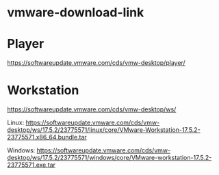 # vmware-download-link
# Player
https://softwareupdate.vmware.com/cds/vmw-desktop/player/

# Workstation
https://softwareupdate.vmware.com/cds/vmw-desktop/ws/

Linux: https://softwareupdate.vmware.com/cds/vmw-desktop/ws/17.5.2/23775571/linux/core/VMware-Workstation-17.5.2-23775571.x86_64.bundle.tar

Windows: https://softwareupdate.vmware.com/cds/vmw-desktop/ws/17.5.2/23775571/windows/core/VMware-workstation-17.5.2-23775571.exe.tar
